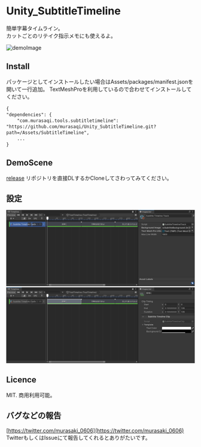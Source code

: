 # Unity_SubtitleTimeline

簡単字幕タイムライン。  
カットごとのリテイク指示メモにも使えるよ。  

![demoImage](https://github.com/murasaqi/Unity_SubtitleTimeline/blob/main/Docs/bandicam%202021-06-28%2016-18-20-924_1.gif)

## Install
パッケージとしてインストールしたい場合はAssets/packages/manifest.jsonを開いて一行追加。
TextMeshProを利用しているので合わせてインストールしてください。
```
{
"dependencies": {
    "com.murasaqi.tools.subtitletimeline": "https://github.com/murasaqi/Unity_SubtitleTimeline.git?path=/Assets/SubtitleTimeline",
    ...
}
```

## DemoScene
[release](https://github.com/murasaqi/Unity_SubtitleTimeline/releases/tag/v0.1.2)
リポジトリを直接DLするかCloneしてさわってみてください。


## 設定
![demoImage](https://github.com/murasaqi/Unity_SubtitleTimeline/blob/main/Docs/bandicam%202021-06-28%2016-48-51-359.jpg)  
![demoImage](https://github.com/murasaqi/Unity_SubtitleTimeline/blob/main/Docs/bandicam%202021-06-28%2016-49-01-708.jpg)

## Licence
MIT.
商用利用可能。

## バグなどの報告
[https://twitter.com/murasaki_0606](https://twitter.com/murasaki_0606)
TwitterもしくはIssueにて報告してくれるとありがたいです。
